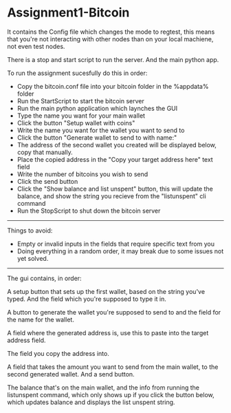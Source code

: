 # Assignment1-Bitcoin

It contains the Config file which changes the mode to regtest, this means that you're not interacting with other nodes than on your local machiene, not even test nodes.

There is a stop and start script to run the server. And the main python app.

To run the assignment sucesfully do this in order: 

* Copy the bitcoin.conf file into your bitcoin folder in the %appdata% folder
* Run the StartScript to start the bitcoin server
* Run the main python application which laynches the GUI
* Type the name you want for your main wallet
* Click the button "Setup wallet with coins"
* Write the name you want for the wallet you want to send to
* Click the button "Generate wallet to send to with name:"
* The address of the second wallet you created will be displayed below, copy that manually.
* Place the copied address in the "Copy your target address here" text field
* Write the number of bitcoins you wish to send
* Click the send button
* Click the "Show balance and list unspent" button, this will update the balance, and show the string you recieve from the "listunspent" cli command
* Run the StopScript to shut down the bitcoin server

----------

Things to avoid:
* Empty or invalid inputs in the fields that require specific text from you
* Doing everything in a random order, it may break due to some issues not yet solved.

----------


The gui contains, in order:

A setup button that sets up the first wallet, based on the string you've typed. And the field which you're supposed to type it in.

A button to generate the wallet you're supposed to send to and the field for the name for the wallet.

A field where the generated address is, use this to paste into the target address field.

The field you copy the address into.

A field that takes the amount you want to send from the main wallet, to the second generated wallet. And a send button.

The balance that's on the main wallet, and the info from running the listunspent command, which only shows up if you click the button below, which updates balance and displays the list unspent string.

